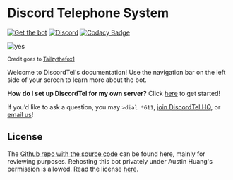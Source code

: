 # Discord Telephone System

[![Get the bot](https://img.shields.io/badge/Discord-Get_The_Bot-7289DA.svg)](https://discordapp.com/oauth2/authorize?client_id=377609965554237453&scope=bot) [![Discord](https://img.shields.io/discord/281815661317980160.svg)](https://discord.gg/RN7pxrB) [![Codacy Badge](https://api.codacy.com/project/badge/Grade/e43f2cd06bca428c8389c8f0378a85bc)](https://www.codacy.com/app/austinhuang0131/discordtel?utm_source=github.com&amp;utm_medium=referral&amp;utm_content=austinhuang0131/discordtel&amp;utm_campaign=Badge_Grade)

![yes](https://cdn.discordapp.com/attachments/393598647679582218/393956037637570560/DTel-chan.png)

<small>Credit goes to [Tailzythefox1](https://tailzythefox1.deviantart.com/)</small>

Welcome to DiscordTel's documentation! Use the navigation bar on the left side of your screen to learn more about the bot.

**How do I set up DiscordTel for my own server?** Click [here](http://discordtel.readthedocs.io/en/latest/DiscordTel%20Guide/) to get started!

If you’d like to ask a question, you may `>dial *611`, [join DiscordTel HQ](https://discord.gg/RN7pxrB), or [email us](mailto:discordtel@austinhuang.me)!

## License
The [Github repo with the source code](https://github.com/austinhuang0131/discordtel) can be found here, mainly for reviewing purposes. Rehosting this bot privately under Austin Huang's permission is allowed. Read the license [here](https://github.com/austinhuang0131/discordtel/blob/master/LICENSE).
